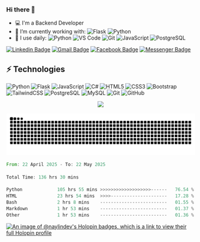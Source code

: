 ### Hi there 👋

-   💻 I'm a Backend Developer
-   🌱 I’m currently working with:
    ![Flask](https://img.shields.io/badge/-Flask-%23000?style=for-the-badge&logo=flask)
    ![Python](https://img.shields.io/badge/-Python-%2314354C?style=for-the-badge&logo=Python)
-   🚀 I use daily:
    ![Python](https://img.shields.io/badge/-Python-%2314354C?style=for-the-badge&logo=Python)
    ![VS Code](https://img.shields.io/badge/-VS%20Code-007ACC?style=for-the-badge&logo=visual-studio-code)
    ![Git](https://img.shields.io/badge/-Git-black?style=for-the-badge&logo=git)
    ![JavaScript](https://img.shields.io/badge/-JavaScript-%23323330?style=for-the-badge&logo=javascript)
    ![PostgreSQL](https://img.shields.io/badge/-PostgreSQL-336791?style=for-the-badge&logo=postgresql)

[![Linkedin Badge](https://img.shields.io/badge/-naylintun-green?style=for-the-badge&logo=Linkedin&logoColor=white&link=https://www.linkedin.com/in/nay-lin-tun-30726b112/)](https://www.linkedin.com/in/nay-lin-tun-30726b112/ 'LinkedIn')
[![Gmail Badge](https://img.shields.io/badge/-naylintun.dev@gmail.com-red?style=for-the-badge&logo=Gmail&logoColor=white&link=mailto:naylintun.dev@gmail.com)](mailto:naylintun.dev@gmail.com 'Send me email!')
[![Facebook Badge](https://img.shields.io/badge/-NayLinTun-0078FF?style=for-the-badge&logo=Facebook&logoColor=white&link=https://www.facebook.com/konay99)](https://www.facebook.com/konay99 'Connect on Facebook')
[![Messenger Badge](https://img.shields.io/badge/-Messenger-0078FF?style=for-the-badge&logo=Messenger&logoColor=white)](https://m.me/konay99 'Connect on Messenger')

## ⚡ Technologies

![Python](https://img.shields.io/badge/-Python-%2314354C?style=for-the-badge&logo=Python)
![Flask](https://img.shields.io/badge/-Flask-%23000?style=for-the-badge&logo=flask)
![JavaScript](https://img.shields.io/badge/-JavaScript-%23323330?style=for-the-badge&logo=javascript)
![C#](https://img.shields.io/badge/C%23%20-%23239120.svg?&style=for-the-badge&logo=c-sharp)
![HTML5](https://img.shields.io/badge/-HTML5-E34F26?style=for-the-badge&logo=html5&logoColor=white)
![CSS3](https://img.shields.io/badge/-CSS3-1572B6?style=for-the-badge&logo=css3)
![Bootstrap](https://img.shields.io/badge/-Bootstrap-563D7C?style=for-the-badge&logo=bootstrap)
![TailwindCSS](https://img.shields.io/badge/tailwindcss-0F172A?style=for-the-badge&logo=tailwindcss)
![PostgreSQL](https://img.shields.io/badge/-PostgreSQL-336791?style=for-the-badge&logo=postgresql)
![MySQL](https://img.shields.io/badge/-MySQL-black?style=for-the-badge&logo=mysql)
![Git](https://img.shields.io/badge/-Git-black?style=for-the-badge&logo=git)
![GitHub](https://img.shields.io/badge/-GitHub-181717?style=for-the-badge&logo=github)

<p align="center">
<!--   <img src ="https://github-readme-stats.vercel.app/api?username=naylin-dev&count_private=true&show_icons=true&theme=dark&include_all_commits=true"> -->
  <img src ="https://streak-stats.demolab.com?user=naylin-dev&theme=dark">
<!--     <img src ="https://quotes-github-readme.vercel.app/api?theme=dracula&border=true"> -->
</p>

<p align="center">
    <!-- <img src="https://github-readme-activity-graph.vercel.app/graph?username=naylin-dev&theme=dracula"> -->
    <picture>
        <source media="(prefers-color-scheme: dark)" srcset="https://raw.githubusercontent.com/naylin-dev/naylin-dev/output/github-snake-dark.svg" />
        <source media="(prefers-color-scheme: light)" srcset="https://raw.githubusercontent.com/naylin-dev/naylin-dev/output/github-snake.svg" />
        <img alt="github-snake" src="https://raw.githubusercontent.com/naylin-dev/naylin-dev/output/github-snake-dark.svg" />
    </picture>
</p>

<!--START_SECTION:waka-->

```rust
From: 22 April 2025 - To: 22 May 2025

Total Time: 136 hrs 30 mins

Python             105 hrs 55 mins >>>>>>>>>>>>>>>>>>>------   76.54 %
HTML               23 hrs 54 mins  >>>>---------------------   17.28 %
Bash               2 hrs 8 mins    -------------------------   01.55 %
Markdown           1 hr 53 mins    -------------------------   01.37 %
Other              1 hr 53 mins    -------------------------   01.36 %
```

<!--END_SECTION:waka-->

[![An image of @naylindev's Holopin badges, which is a link to view their full Holopin profile](https://holopin.me/naylindev)](https://holopin.io/@naylindev)
